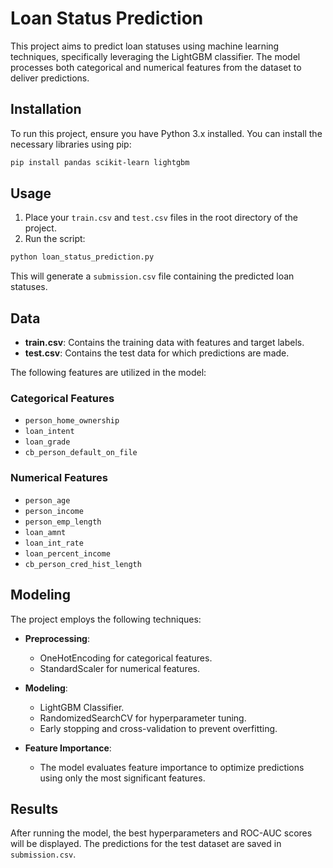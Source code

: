 
# Loan Status Prediction

This project aims to predict loan statuses using machine learning techniques, specifically leveraging the LightGBM classifier. The model processes both categorical and numerical features from the dataset to deliver predictions.


## Installation

To run this project, ensure you have Python 3.x installed. You can install the necessary libraries using pip:

```bash
pip install pandas scikit-learn lightgbm
```

## Usage

1. Place your `train.csv` and `test.csv` files in the root directory of the project.
2. Run the script:

```bash
python loan_status_prediction.py
```

This will generate a `submission.csv` file containing the predicted loan statuses.

## Data

- **train.csv**: Contains the training data with features and target labels.
- **test.csv**: Contains the test data for which predictions are made.

The following features are utilized in the model:

### Categorical Features

- `person_home_ownership`
- `loan_intent`
- `loan_grade`
- `cb_person_default_on_file`

### Numerical Features

- `person_age`
- `person_income`
- `person_emp_length`
- `loan_amnt`
- `loan_int_rate`
- `loan_percent_income`
- `cb_person_cred_hist_length`

## Modeling

The project employs the following techniques:

- **Preprocessing**: 
  - OneHotEncoding for categorical features.
  - StandardScaler for numerical features.

- **Modeling**: 
  - LightGBM Classifier.
  - RandomizedSearchCV for hyperparameter tuning.
  - Early stopping and cross-validation to prevent overfitting.

- **Feature Importance**: 
  - The model evaluates feature importance to optimize predictions using only the most significant features.

## Results

After running the model, the best hyperparameters and ROC-AUC scores will be displayed. The predictions for the test dataset are saved in `submission.csv`.


```
